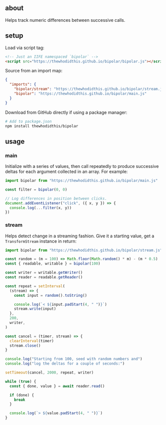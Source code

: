 ## about

Helps track numeric differences between successive calls.

## setup

Load via script tag:

```html
<!-- Just an IIFE namespaced `bipolar` -->
<script src="https://thewhodidthis.github.io/bipolar/bipolar.js"></script>
```

Source from an import map:

```json
{
  "imports": {
    "bipolar/stream": "https://thewhodidthis.github.io/bipolar/stream.js",
    "bipolar": "https://thewhodidthis.github.io/bipolar/main.js"
  }
}
```

Download from GitHub directly if using a package manager:

```sh
# Add to package.json
npm install thewhodidthis/bipolar
```

## usage
### main

Initialize with a series of values, then call repeatedly to produce successive deltas for each argument collected in an array. For example:

```js
import bipolar from "https://thewhodidthis.github.io/bipolar/main.js"

const filter = bipolar(0, 0)

// Log differences in position between clicks.
document.addEventListener("click", ({ x, y }) => {
  console.log(...filter(x, y))
})
```

### stream

Helps detect change in a streaming fashion. Give it a starting value, get a `TransformStream` instance in return:

```js
import bipolar from "https://thewhodidthis.github.io/bipolar/stream.js"

const random = (m = 100) => Math.floor(Math.random() * m) - (m * 0.5)
const { readable, writable } = bipolar(100)

const writer = writable.getWriter()
const reader = readable.getReader()

const repeat = setInterval(
  (stream) => {
    const input = random().toString()

    console.log(`< ${input.padStart(4, " ")}`)
    stream.write(input)
  },
  200,
  writer,
)

const cancel = (timer, stream) => {
  clearInterval(timer)
  stream.close()
}

console.log("Starting from 100, seed with random numbers and")
console.log("log the deltas for a couple of seconds:")

setTimeout(cancel, 2000, repeat, writer)

while (true) {
  const { done, value } = await reader.read()

  if (done) {
    break
  }

  console.log(`> ${value.padStart(4, " ")}`)
}
```

